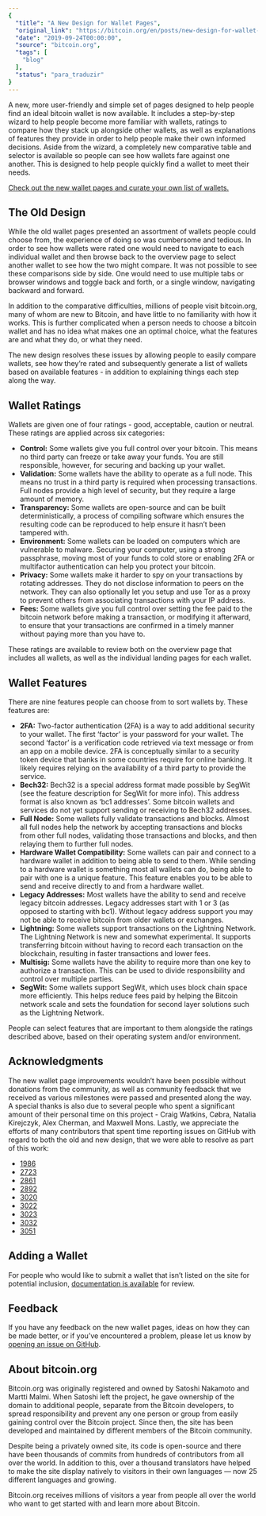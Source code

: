 ```yaml
---
{
  "title": "A New Design for Wallet Pages",
  "original_link": "https://bitcoin.org/en/posts/new-design-for-wallet-pages.html",
  "date": "2019-09-24T00:00:00",
  "source": "bitcoin.org",
  "tags": [
    "blog"
  ],
  "status": "para_traduzir"
}
---
```


<p>A new, more user-friendly and simple set of pages designed to help people find
an ideal bitcoin wallet is now available. It includes a step-by-step wizard to
help people become more familiar with wallets, ratings to compare how they stack
up alongside other wallets, as well as explanations of features they provide
in order to help people make their own informed decisions. Aside from the
wizard, a completely new comparative table and selector is available so people
can see how wallets fare against one another. This is designed to help
people quickly find a wallet to meet their needs.</p>

<p><a href="https://bitcoin.org/en/choose-your-wallet">Check out the new wallet pages and curate your own list of
wallets.</a></p>

<h2 id="the-old-design">The Old Design</h2>

<p>While the old wallet pages presented an assortment of wallets people could
choose from, the experience of doing so was cumbersome and tedious. In order to
see how wallets were rated one would need to navigate to each individual wallet
and then browse back to the overview page to select another wallet to see how
the two might compare. It was not possible to see these comparisons side by
side. One would need to use multiple tabs or browser windows and toggle back and
forth, or a single window, navigating backward and forward.</p>

<p>In addition to the comparative difficulties, millions of people visit
bitcoin.org, many of whom are new to Bitcoin, and have little to no familiarity
with how it works. This is further complicated when a person needs to choose a
bitcoin wallet and has no idea what makes one an optimal choice, what the
features are and what they do, or what they need.</p>

<p>The new design resolves these issues by allowing people to easily compare
wallets, see how they’re rated and subsequently generate a list of wallets based
on available features - in addition to explaining things each step along the
way.</p>

<h2 id="wallet-ratings">Wallet Ratings</h2>

<p>Wallets are given one of four ratings - good, acceptable, caution or neutral.
These ratings are applied across six categories:</p>

<ul>
  <li><strong>Control:</strong> Some wallets give you full control over your bitcoin. This means
no third party can freeze or take away your funds. You are still responsible,
however, for securing and backing up your wallet.</li>
  <li><strong>Validation:</strong> Some wallets have the ability to operate as a full node. This
means no trust in a third party is required when processing transactions. Full
nodes provide a high level of security, but they require a large amount of
memory.</li>
  <li><strong>Transparency:</strong> Some wallets are open-source and can be built
deterministically, a process of compiling software which ensures the resulting
code can be reproduced to help ensure it hasn’t been tampered with.</li>
  <li><strong>Environment:</strong> Some wallets can be loaded on computers which are vulnerable
to malware. Securing your computer, using a strong passphrase, moving most of
your funds to cold store or enabling 2FA or multifactor authentication can help
you protect your bitcoin.</li>
  <li><strong>Privacy:</strong> Some wallets make it harder to spy on your transactions by
rotating addresses. They do not disclose information to peers on the network.
They can also optionally let you setup and use Tor as a proxy to prevent others
from associating transactions with your IP address.</li>
  <li><strong>Fees:</strong> Some wallets give you full control over setting the fee paid to the
bitcoin network before making a transaction, or modifying it afterward, to
ensure that your transactions are confirmed in a timely manner without paying
more than you have to.</li>
</ul>

<p>These ratings are available to review both on the overview page that includes
all wallets, as well as the individual landing pages for each wallet.</p>

<h2 id="wallet-features">Wallet Features</h2>

<p>There are nine features people can choose from to sort wallets by. These
features are:</p>

<ul>
  <li><strong>2FA:</strong> Two-factor authentication (2FA) is a way to add additional security
to your wallet. The first ‘factor’ is your password for your wallet. The
second ‘factor’ is a verification code retrieved via text message or from an app
on a mobile device. 2FA is conceptually similar to a security token device that
banks in some countries require for online banking. It likely requires relying
on the availability of a third party to provide the service.</li>
  <li><strong>Bech32:</strong> Bech32 is a special address format made possible by SegWit (see
the feature description for SegWit for more info). This address format is also
known as ‘bc1 addresses’. Some bitcoin wallets and services do not yet support
sending or receiving to Bech32 addresses.</li>
  <li><strong>Full Node:</strong> Some wallets fully validate transactions and blocks. Almost all
full nodes help the network by accepting transactions and blocks from other
full nodes, validating those transactions and blocks, and then relaying them to
further full nodes.</li>
  <li><strong>Hardware Wallet Compatibility:</strong> Some wallets can pair and connect to a
hardware wallet in addition to being able to send to them. While sending to a
hardware wallet is something most all wallets can do, being able to pair with
one is a unique feature. This feature enables you to be able to send and receive
directly to and from a hardware wallet.</li>
  <li><strong>Legacy Addresses:</strong> Most wallets have the ability to send and receive legacy
bitcoin addresses. Legacy addresses start with 1 or 3 (as opposed to starting
with bc1). Without legacy address support you may not be able to receive bitcoin
from older wallets or exchanges.</li>
  <li><strong>Lightning:</strong> Some wallets support transactions on the Lightning Network. The
Lightning Network is new and somewhat experimental. It supports transferring
bitcoin without having to record each transaction on the blockchain, resulting
in faster transactions and lower fees.</li>
  <li><strong>Multisig:</strong> Some wallets have the ability to require more than one key to
authorize a transaction. This can be used to divide responsibility and control
over multiple parties.</li>
  <li><strong>SegWit:</strong> Some wallets support SegWit, which uses block chain space more
efficiently. This helps reduce fees paid by helping the Bitcoin network scale
and sets the foundation for second layer solutions such as the Lightning
Network.</li>
</ul>

<p>People can select features that are important to them alongside the ratings
described above, based on their operating system and/or environment.</p>

<h2 id="acknowledgments">Acknowledgments</h2>

<p>The new wallet page improvements wouldn’t have been possible without donations
from the community, as well as community feedback that we received as various
milestones were passed and presented along the way. A special thanks is also
due to several people who spent a significant amount of their personal time on
this project - Craig Watkins, Cøbra, Natalia Kirejczyk, Alex Cherman, and
Maxwell Mons. Lastly, we appreciate the efforts of many contributors that spent
time reporting issues on GitHub with regard to both the old and new design, that
we were able to resolve as part of this work:</p>

<ul>
  <li><a href="https://github.com/bitcoin-dot-org/bitcoin.org/issues/1986">1986</a></li>
  <li><a href="https://github.com/bitcoin-dot-org/bitcoin.org/issues/2723">2723</a></li>
  <li><a href="https://github.com/bitcoin-dot-org/bitcoin.org/issues/2861">2861</a></li>
  <li><a href="https://github.com/bitcoin-dot-org/bitcoin.org/issues/2892">2892</a></li>
  <li><a href="https://github.com/bitcoin-dot-org/bitcoin.org/issues/3020">3020</a></li>
  <li><a href="https://github.com/bitcoin-dot-org/bitcoin.org/issues/3022">3022</a></li>
  <li><a href="https://github.com/bitcoin-dot-org/bitcoin.org/issues/3023">3023</a></li>
  <li><a href="https://github.com/bitcoin-dot-org/bitcoin.org/issues/3032">3032</a></li>
  <li><a href="https://github.com/bitcoin-dot-org/bitcoin.org/issues/3051">3051</a></li>
</ul>

<h2 id="adding-a-wallet">Adding a Wallet</h2>

<p>For people who would like to submit a wallet that isn’t listed on the site for
potential inclusion, <a href="https://github.com/bitcoin-dot-org/bitcoin.org/blob/master/docs/managing-wallets.md">documentation is
available</a>
for review.</p>

<h2 id="feedback">Feedback</h2>

<p>If you have any feedback on the new wallet pages, ideas on how they can be made
better, or if you’ve encountered a problem, please let us know by <a href="https://github.com/bitcoin-dot-org/bitcoin.org/issues/new">opening an
issue on GitHub</a>.</p>

<h2 id="about-bitcoinorg">About bitcoin.org</h2>

<p>Bitcoin.org was originally registered and owned by Satoshi Nakamoto and Martti
Malmi. When Satoshi left the project, he gave ownership of the domain to
additional people, separate from the Bitcoin developers, to spread
responsibility and prevent any one person or group from easily gaining control
over the Bitcoin project. Since then, the site has been developed and maintained
by different members of the Bitcoin community.</p>

<p>Despite being a privately owned site, its code is open-source and there have
been thousands of commits from hundreds of contributors from all over the world.
In addition to this, over a thousand translators have helped to make the site
display natively to visitors in their own languages — now 25 different languages
and growing.</p>

<p>Bitcoin.org receives millions of visitors a year from people all over the world
who want to get started with and learn more about Bitcoin.</p>